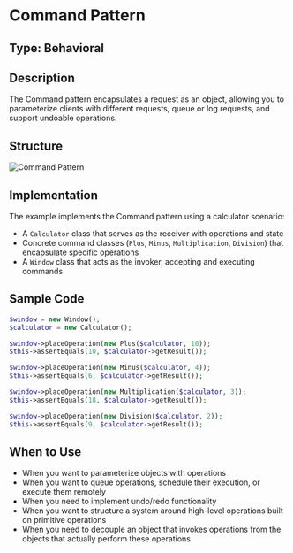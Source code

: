 # Command Pattern

## Type: Behavioral

## Description
The Command pattern encapsulates a request as an object, allowing you to parameterize clients with different requests, queue or log requests, and support undoable operations.

## Structure
![Command Pattern](https://github.com/legrch/php-design-patterns/blob/master/~images/Command.png)

## Implementation
The example implements the Command pattern using a calculator scenario:
- A `Calculator` class that serves as the receiver with operations and state
- Concrete command classes (`Plus`, `Minus`, `Multiplication`, `Division`) that encapsulate specific operations
- A `Window` class that acts as the invoker, accepting and executing commands

## Sample Code

```php
$window = new Window();
$calculator = new Calculator();

$window->placeOperation(new Plus($calculator, 10));
$this->assertEquals(10, $calculator->getResult());

$window->placeOperation(new Minus($calculator, 4));
$this->assertEquals(6, $calculator->getResult());

$window->placeOperation(new Multiplication($calculator, 3));
$this->assertEquals(18, $calculator->getResult());

$window->placeOperation(new Division($calculator, 2));
$this->assertEquals(9, $calculator->getResult());
```

## When to Use
- When you want to parameterize objects with operations
- When you want to queue operations, schedule their execution, or execute them remotely
- When you need to implement undo/redo functionality
- When you want to structure a system around high-level operations built on primitive operations
- When you need to decouple an object that invokes operations from the objects that actually perform these operations
